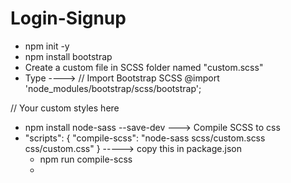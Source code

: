 # Login-Signup
- npm init -y
- npm install bootstrap
- Create a custom file in SCSS folder named "custom.scss"
- Type ----> // Import Bootstrap SCSS
@import 'node_modules/bootstrap/scss/bootstrap';

// Your custom styles here
- npm install node-sass --save-dev ---> Compile SCSS to css
- "scripts": {
    "compile-scss": "node-sass scss/custom.scss css/custom.css"
}
-----> copy this in package.json
  - npm run compile-scss
  - 
